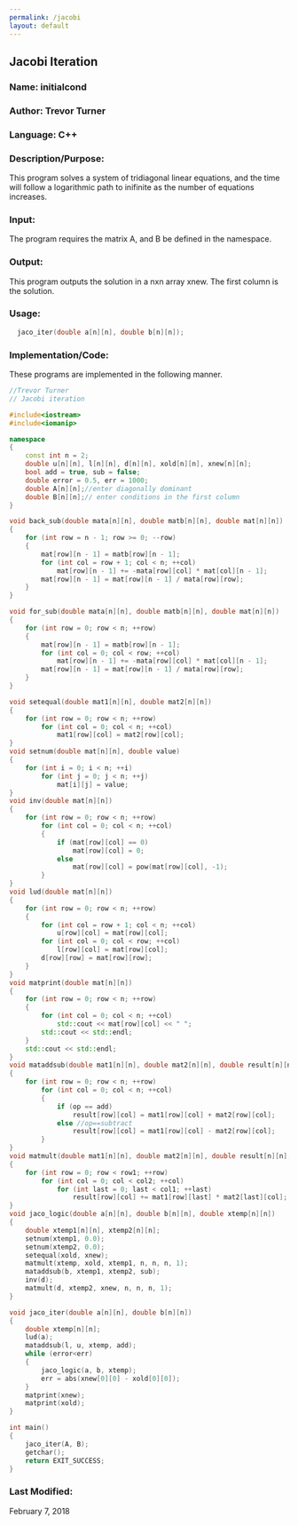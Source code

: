 ```yaml
---
permalink: /jacobi
layout: default
---
```


## Jacobi Iteration
### Name: initialcond
### Author: Trevor Turner
### Language: C++

### Description/Purpose: 
This program solves a system of tridiagonal linear equations, and the time will follow a logarithmic path to inifinite as the number of equations increases.

### Input:
The program requires the matrix A, and B be defined in the namespace.
 
### Output: 
This program outputs the solution in a nxn array xnew. The first column is the solution.

### Usage:
```c++
  jaco_iter(double a[n][n], double b[n][n]);
````
### Implementation/Code:
These programs are implemented in the following manner. 
```c++
//Trevor Turner
// Jacobi iteration

#include<iostream>
#include<iomanip>

namespace
{
	const int n = 2;
	double u[n][n], l[n][n], d[n][n], xold[n][n], xnew[n][n];
	bool add = true, sub = false;
	double error = 0.5, err = 1000;
	double A[n][n];//enter diagonally dominant 
	double B[n][n];// enter conditions in the first column
}

void back_sub(double mata[n][n], double matb[n][n], double mat[n][n])
{
	for (int row = n - 1; row >= 0; --row)
	{
		mat[row][n - 1] = matb[row][n - 1];
		for (int col = row + 1; col < n; ++col)
			mat[row][n - 1] += -mata[row][col] * mat[col][n - 1];
		mat[row][n - 1] = mat[row][n - 1] / mata[row][row];
	}
}

void for_sub(double mata[n][n], double matb[n][n], double mat[n][n])
{
	for (int row = 0; row < n; ++row)
	{
		mat[row][n - 1] = matb[row][n - 1];
		for (int col = 0; col < row; ++col)
			mat[row][n - 1] += -mata[row][col] * mat[col][n - 1];
		mat[row][n - 1] = mat[row][n - 1] / mata[row][row];
	}
}

void setequal(double mat1[n][n], double mat2[n][n])
{
	for (int row = 0; row < n; ++row)
		for (int col = 0; col < n; ++col)
			mat1[row][col] = mat2[row][col];
}
void setnum(double mat[n][n], double value)
{
	for (int i = 0; i < n; ++i)
		for (int j = 0; j < n; ++j)
			mat[i][j] = value;
}
void inv(double mat[n][n])
{
	for (int row = 0; row < n; ++row)
		for (int col = 0; col < n; ++col)
		{
			if (mat[row][col] == 0)
				mat[row][col] = 0;
			else
				mat[row][col] = pow(mat[row][col], -1);
		}
}
void lud(double mat[n][n])
{
	for (int row = 0; row < n; ++row)
	{
		for (int col = row + 1; col < n; ++col)
			u[row][col] = mat[row][col];
		for (int col = 0; col < row; ++col)
			l[row][col] = mat[row][col];
		d[row][row] = mat[row][row];
	}
}
void matprint(double mat[n][n])
{
	for (int row = 0; row < n; ++row)
	{
		for (int col = 0; col < n; ++col)
			std::cout << mat[row][col] << " ";
		std::cout << std::endl;
	}
	std::cout << std::endl;
}
void mataddsub(double mat1[n][n], double mat2[n][n], double result[n][n], bool op)
{
	for (int row = 0; row < n; ++row)
		for (int col = 0; col < n; ++col)
		{
			if (op == add)
				result[row][col] = mat1[row][col] + mat2[row][col];
			else //op==subtract
				result[row][col] = mat1[row][col] - mat2[row][col];
		}
}
void matmult(double mat1[n][n], double mat2[n][n], double result[n][n], int row1, int col1, int row2, int col2)
{
	for (int row = 0; row < row1; ++row)
		for (int col = 0; col < col2; ++col)
			for (int last = 0; last < col1; ++last)
				result[row][col] += mat1[row][last] * mat2[last][col];
}
void jaco_logic(double a[n][n], double b[n][n], double xtemp[n][n])
{
	double xtemp1[n][n], xtemp2[n][n];
	setnum(xtemp1, 0.0);
	setnum(xtemp2, 0.0);
	setequal(xold, xnew);
	matmult(xtemp, xold, xtemp1, n, n, n, 1);
	mataddsub(b, xtemp1, xtemp2, sub);
	inv(d);
	matmult(d, xtemp2, xnew, n, n, n, 1);
}

void jaco_iter(double a[n][n], double b[n][n])
{
	double xtemp[n][n];
	lud(a);
	mataddsub(l, u, xtemp, add);
	while (error<err)
	{
		jaco_logic(a, b, xtemp);
		err = abs(xnew[0][0] - xold[0][0]);
	} 
	matprint(xnew);
	matprint(xold);
}

int main()
{
	jaco_iter(A, B);
	getchar();
	return EXIT_SUCCESS;
}
```
### Last Modified:
February 7, 2018
